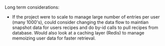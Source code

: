 Long term considerations:
* If the project were to scale to manage large number of entries per user (many 1000's), could consider changing the data flow to maintian snapshot data for users recipes and do by-id calls to pull recipes from database.  Would also look at a caching layer (Redis) to manage memoizing user data for faster retrieval.